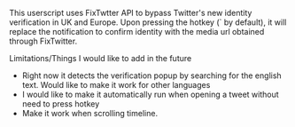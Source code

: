 This userscript uses FixTwtter API to bypass Twitter's new identity verification in UK and Europe. Upon pressing the hotkey (` by default), it will replace the notification to confirm identity with the media url obtained through FixTwitter.

Limitations/Things I would like to add in the future

* Right now it detects the verification popup by searching for the english text. Would like to make it work for other languages
* I would like to make it automatically run when opening a tweet without need to press hotkey
* Make it work when scrolling timeline.